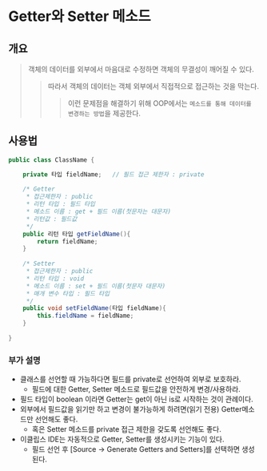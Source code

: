 # Getter와 Setter 메소드

## 개요
> 객체의 데이터를 외부에서 마음대로 수정하면 객체의 무결성이 깨어질 수 있다.
>> 따라서 객체의 데이터는 객체 외부에서 직접적으로 접근하는 것을 막는다.
>>> 이런 문제점을 해결하기 위해 OOP에서는 `메소드를 통해 데이터를 변경하는 방법`을 제공한다.

## 사용법

```java
public class ClassName {

	private 타입 fieldName;	// 필드 접근 제한자 : private
	
	/* Getter
	 * 접근제한자 : public
	 * 리턴 타입 : 필드 타입
	 * 메소드 이름 : get + 필드 이름(첫문자는 대문자)
	 * 리턴값 : 필드값
	 */
	public 리턴 타입 getFieldName(){
		return fieldName;
	}
	
	/* Setter
	 * 접근제한자 : public
	 * 리턴 타입 : void
	 * 메소드 이름 : set + 필드 이름(첫문자 대문자)
	 * 매개 변수 타입 : 필드 타입
	 */
	public void setFieldName(타입 fieldName){
		this.fieldName = fieldName;
	}
	
}
```

### 부가 설명
- 클래스를 선언할 때 가능하다면 필드를 private로 선언하여 외부로 보호하라.
  - 필드에 대한 Getter, Setter 메소드로 필드값을 안전하게 변경/사용하라.
- 필드 타입이 boolean 이라면 Getter는 get이 아닌 is로 시작하는 것이 관례이다.
- 외부에서 필드값을 읽기만 하고 변경이 불가능하게 하려면(읽기 전용) Getter메소드만 선언해도 좋다.
  - 혹은 Setter 메소드를 private 접근 제한을 갖도록 선언해도 좋다.
- 이클립스 IDE는 자동적으로 Getter, Setter를 생성시키는 기능이 있다.
  - 필드 선언 후 [Source -> Generate Getters and Setters]를 선택하면 생성된다.